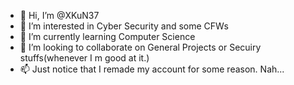 - 👋 Hi, I’m @XKuN37
- 👀 I’m interested in Cyber Security and some CFWs
- 🌱 I’m currently learning Computer Science
- 💞️ I’m looking to collaborate on General Projects or Secuiry stuffs(whenever I m good at it.)
- 📫 Just notice that I remade my account for some reason. Nah...

<!---
XKuN37/XKuN37 is a ✨ special ✨ repository because its `README.md` (this file) appears on your GitHub profile.
You can click the Preview link to take a look at your changes.
--->
